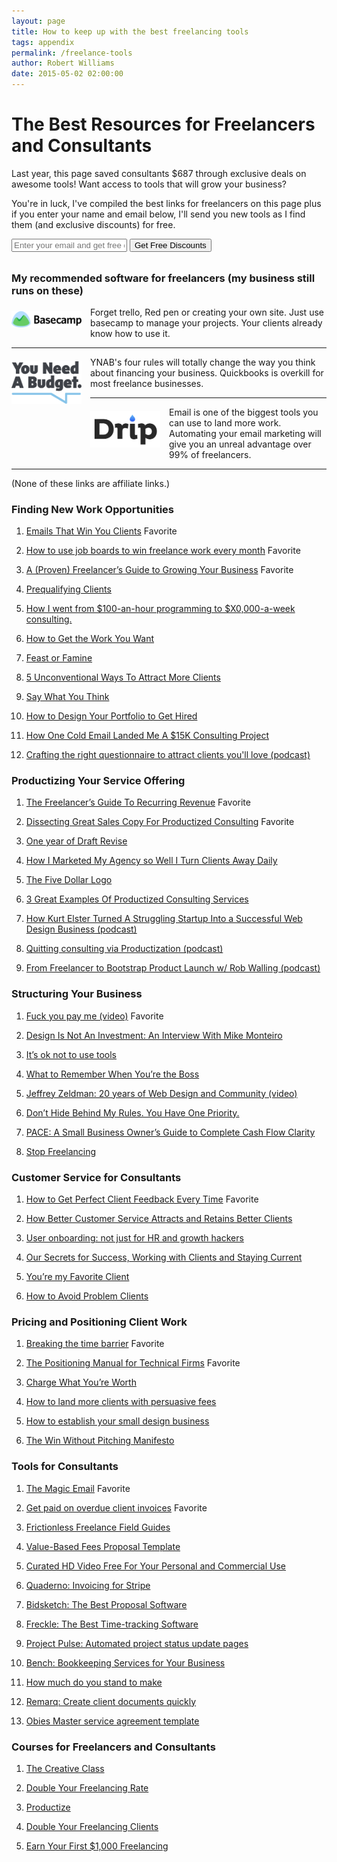 ```yaml
---
layout: page
title: How to keep up with the best freelancing tools
tags: appendix
permalink: /freelance-tools
author: Robert Williams
date: 2015-05-02 02:00:00
---
```

# The Best Resources for Freelancers and Consultants

Last year, this page saved consultants $687 through exclusive deals on awesome tools! Want access to tools that will grow your business?

You're in luck, I've compiled the best links for freelancers on this page plus if you enter your name and email below, I'll send you new tools as I find them (and exclusive discounts) for free.

<form action="https://www.getdrip.com/forms/2811915/submissions" method="post" target="_blank" data-drip-embedded-form="3137">
    <div>
      <input style="margin: 0 0 .65em 0;" type="text" name="fields[email]" value="" placeholder="Enter your email and get free discounts" />
			<input type="submit" name="submit" value="Get Free Discounts" data-drip-attribute="sign-up-button" />
    </div>
</form>

### My recommended software for freelancers (my business still runs on these)

<a href="http://basecamp.com"><img src="/images/basecamp.png" style="width:8em; margin: .5em 1em .5em 0;" align="left"></a> 

Forget trello, Red pen or creating your own site. Just use basecamp to manage your projects. Your clients already know how to use it. 

<hr>

<a href="http://ynab.com"><img src="/images/ynab.png" style="width:8em; margin: .5em 1em .5em 0;" align="left"></a>

YNAB's four rules will totally change the way you think about financing your business. Quickbooks is overkill for most freelance businesses. 

<hr>

<a href="http://getdrip.com"><img src="/images/drip.png" style="width:8em;margin: .5em 1em .5em 0;" align="left"></a>

Email is one of the biggest tools you can use to land more work. Automating your email marketing will give you an unreal advantage over 99% of freelancers.

<hr>

(None of these links are affiliate links.)


### Finding New Work Opportunities

<ol class="freelance-tools">
<li><p><a href="http://emailsthatwin.com" target="_blank">Emails That Win You Clients</a> <span class="favorite">Favorite</span></p></li>	
	<li><p><a href="/using-job-boards" target="_blank">How to use job boards to win freelance work every month</a> <span class="favorite">Favorite</span></p></li>
	<li><p><a href="http://okdork.com/2014/07/22/actions-techniques-to-go-from-0-to-your-first-1k-with-freelancing/" target="_blank">A (Proven) Freelancer’s Guide to Growing Your Business</a> <span class="favorite">Favorite</span> </p></li>
	<li><p><a href="http://danielmall.com/articles/prequalifying-clients/" target="_blank">Prequalifying Clients</a></p></li>
	<li><p><a href="https://training.kalzumeus.com/newsletters/archive/consulting_1 " target="_blank">How I went from $100-an-hour programming to $X0,000-a-week consulting.</a> </p></li>
	<li><p><a href="http://danielmall.com/articles/how-to-get-the-work-you-want/" target="_blank">How to Get the Work You&nbsp;Want</a></p></li>
<li><p><a href="http://studiofellow.com/articles/feast-or-famine/" target="_blank">Feast or Famine</a></p></li>
<li><p><a href="http://blog.bidsketch.com/everything-else/attract-more-clients/" target="_blank">5 Unconventional Ways To Attract More Clients</a></p></li>
<li><p><a href="http://www.winwithoutpitching.com/say-what-you-think/" target="_blank">Say What You Think</a></p></li>
<li><p><a href="http://www.barryclark.co/portfolio-examples/jad-limcaco/" target="_blank">How to Design Your Portfolio to Get Hired</a></p></li>
<li><p><a href="http://clientflow.io/blog/how-one-cold-email-landed-me-a-15k-consulting-project/" target="_blank">How One Cold Email Landed Me A $15K Consulting Project</a></p></li>
<li><p><a href="http://seanwes.com/podcast/035-crafting-the-right-questionnaire-to-attract-the-clients-youll-love/" target="_blank">Crafting the right questionnaire to attract clients you'll love (podcast)</a></p></li>
</ol>


<h3>Productizing Your Service Offering</h3>

<ol class="freelance-tools">
<li><p><a href="http://doubleyourfreelancing.com/the-freelancers-guide-to-recurring-revenue/" target="_blank">The Freelancer’s Guide To Recurring Revenue</a> <span class="favorite">Favorite</span></p></li>
	<li><p><a href="https://training.kalzumeus.com/newsletters/archive/dissecting_sales_copy" target="_blank">Dissecting Great Sales Copy For Productized Consulting</a> <span class="favorite">Favorite</span></p></li>
<li><p><a href="http://blog.nickd.org/2014/07/12/revise.html" target="_blank">One year of Draft Revise</a></p></li>
<li><p><a href="http://blog.kurtelster.com/how-i-marketed-my-agency-so-well-i-turn-clients-away-daily" target="_blank">How I Marketed My Agency so Well I Turn Clients Away Daily</a></p></li>
<li><p><a href="http://blog.folyo.me/the-5-dollar-logo/" target="_blank">The Five Dollar Logo</a></p></li>
<li><p><a href="http://doubleyourfreelancing.com/3-great-examples-of-productized-consulting-services/" target="_blank">3 Great Examples Of Productized Consulting Services</a></p></li>
<li><p><a href="http://www.webagencypodcast.com/043/" target="_blank">How Kurt Elster Turned A Struggling Startup Into a Successful Web Design Business (podcast)</a></p></li>
<li><p><a href="http://www.kalzumeus.com/2013/07/17/kalzumeus-podcast-5-quitting-consulting-via-productization/" target="_blank">Quitting consulting via Productization (podcast)</a></p></li>
<li><p><a href="http://www.chasingproduct.com/episodes/episode-1-freelancer-bootstrapped-product-wrob-walling" target="_blank">From Freelancer to Bootstrap Product Launch w/ Rob Walling (podcast)</a></p></li>
</ol>


<h3>Structuring Your Business</h3>

<ol class="freelance-tools">
<li><p><a href="http://www.youtube.com/watch?v=jVkLVRt6c1U" target="_blank">Fuck you pay me (video)</a> <span class="favorite">Favorite</span></p></li>
<li><p><a href="http://aneventapart.com/news/post/design-is-not-an-investment" target="_blank">Design Is Not An Investment: An Interview With Mike Monteiro</a></p></li>
<li><p><a href="https://signalvnoise.com/posts/3752-its-ok-not-to-use-tools" target="_blank">It’s ok not to use tools</a></p></li>
<li><p><a href="https://knowyourcompany.com/blog/posts/21-what-to-remember-when-you-re-the-boss" target="_blank">What to Remember When You’re the Boss</a></p></li>
<li><p><a href="https://vimeo.com/104641191" target="_blank">Jeffrey Zeldman: 20 years of Web Design and Community (video)</a></p></li>
<li><p><a href="http://www.youneedabudget.com/blog/2014/dont-hide-behind-my-rules-you-have-one-priority/" target="_blank">Don’t Hide Behind My Rules. You Have One Priority.</a></p></li>
<li><p><a href="http://www.amazon.com/gp/product/B00P1JV4CI/ref=as_li_tl?ie=UTF8&amp;camp=1789&amp;creative=9325&amp;creativeASIN=B00P1JV4CI&amp;linkCode=as2&amp;tag=workshop0a2-20&amp;linkId=I3E6N7VHUWRTREQC" target="_blank">PACE: A Small Business Owner’s Guide to Complete Cash Flow Clarity</a></p></li>
<li><p><a href="http://robertnealan.com/stop-freelancing/" target="_blank">Stop Freelancing</a></p></li>
</ol>


<h3>Customer Service for Consultants</h3>

<ol class="freelance-tools">
<li><p><a href="http://wonderfulfeedback.com" target="_blank">How to Get Perfect Client Feedback Every Time</a> <span class="favorite">Favorite</span></p></li>
<li><p><a href="https://www.helpscout.net/blog/client-care/" target="_blank">How Better Customer Service Attracts and Retains Better Clients</a></p></li>
<li><p><a href="http://pjrvs.com/a/onboarding" target="_blank">User onboarding: not just for HR and growth hackers</a></p></li>
<li><p><a href="https://boagworld.com/working-in-web/our-secrets-for-success-working-with-clients-and-staying-current/" target="_blank">Our Secrets for Success, Working with Clients and Staying Current</a></p></li>
<li><p><a href="http://www.abookapart.com/products/youre-my-favorite-client" target="_blank">You’re my Favorite Client</a></p></li>
<li><p><a href="http://www.nicholasreese.com/problem-clients/" target="_blank">How to Avoid Problem Clients</a></p></li>

</ol>


<h3>Pricing and Positioning Client Work</h3>

<ol class="freelance-tools">
<li><p><a href="http://breakingthetimebarrier.freshbooks.com/" target="_blank">Breaking the time barrier</a> <span class="favorite">Favorite</span></p></li>
<li><p><a href="http://thepositioningmanual.com/" target="_blank">The Positioning Manual for Technical Firms</a> <span class="favorite">Favorite</span></p></li>
<li><p><a href="http://doubleyourfreelancing.com/free-pricing-course/" target="_blank">Charge What You’re Worth</a></p></li>
<li><p><a href="http://www.bidsketch.com/blog/land-clients-with-fees/?wide=1" target="_blank">How to land more clients with persuasive fees</a></p></li>
<li><p><a href="http://wegothoodzpah.com/downloads/how-to-establish-your-small-design-business-a-powerful-lifestyle-brand/" target="_blank">How to establish your small design business</a></p></li>
<li><p><a href="http://winwithoutpitching.com" target="_blank">The Win Without Pitching Manifesto</a></p></li>
</ol>


<h3>Tools for Consultants</h3>
<ol class="freelance-tools">
<li><p><a href="http://themagicemail.com/" target="_blank">The Magic Email</a> <span class="favorite">Favorite</span></p></li>
<li><p><a href="http://justtelljulie.com/" target="_blank">Get paid on overdue client invoices</a> <span class="favorite">Favorite</span></p></li>
<li><p><a href="http://www.getfrictionless.com/fieldguides/" target="_blank">Frictionless Freelance Field Guides</a></p></li>
<li><p><a href="http://markdowntemplates.com/business/value-based-fees-proposal-template/" target="_blank">Value-Based Fees Proposal Template</a></p></li>
<li><p><a href="http://www.wedistill.io/" target="_blank">Curated HD Video Free For Your Personal and Commercial Use</a></p></li>
<li><p><a href="https://quaderno.io/" target="_blank">Quaderno: Invoicing for Stripe</a></p></li>
<li><p><a href="https://bidsketch.com" target="_blank">Bidsketch: The Best Proposal Software</a></p></li>
<li><p><a href="https://letsfreckle.com" target="_blank">Freckle: The Best Time-tracking Software</a></p></li>
<li><p><a href="http://projectpulse.io/" target="_blank">Project Pulse: Automated project status update pages</a></p></li>
<li><p><a href="https://bench.co/" target="_blank">Bench: Bookkeeping Services for Your Business</a></p></li>
<li><p><a href="http://standtomake.com/" target="_blank">How much do you stand to make</a></p></li>
<li><p><a href="http://www.remarq.io/" target="_blank">Remarq: Create client documents quickly</a></p></li>
<li><p><a href="http://msabundle.com/products/the-consultant-pack" target="_blank">Obies Master service agreement template</a></p></li>

</ol>



<h3>Courses for Freelancers and Consultants</h3>
<ol class="freelance-tools">
<li><p><a href="http://thecreativeclass.io/" target="_blank">The Creative Class</a></p></li>
<li><p><a href="http://doubleyourfreelancing.com/rate/" target="_blank">Double Your Freelancing Rate</a></p></li>
<li><p><a href="https://casjam.com/productize/" target="_blank">Productize</a></p></li>
<li><p><a href="http://doubleyourfreelancing.com/clients/" target="_blank">Double Your Freelancing Clients</a></p></li>
<li><p><a href="http://earn1k.com" target="_blank">Earn Your First $1,000 Freelancing</a></p></li>
</ol>
